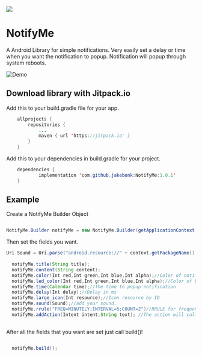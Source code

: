 [![](https://jitpack.io/v/jakebonk/NotifyMe.svg)](https://jitpack.io/#jakebonk/NotifyMe)

# NotifyMe
A Android Library for simple notifications. Very easily set a delay or time when you want the notification to popup. Notification will popup through system reboots.

![Demo](https://thumbs.gfycat.com/DishonestPlushBlacklab-size_restricted.gif)

## Download library with Jitpack.io
Add this to your build.gradle file for your app.
```java
	allprojects {
		repositories {
			...
			maven { url 'https://jitpack.io' }
		}
	}
```	

Add this to your dependencies in build.gradle for your project.
```java
	dependencies {
	        implementation 'com.github.jakebonk:NotifyMe:1.0.1'
	}
```

## Example

Create a NotifyMe Builder Object

```java

NotifyMe.Builder notifyMe = new NotifyMe.Builder(getApplicationContext());

```

Then set the fields you want.

```java
Uri Sound = Uri.parse("android.resource://" + context.getPackageName() + "/" + R.raw.song);
  
  notifyMe.title(String title);
  notifyMe.content(String content);
  notifyMe.color(Int red,Int green,Int blue,Int alpha);//Color of notification header
  notifyMe.led_color(Int red,Int green,Int blue,Int alpha);//Color of LED when notification pops up
  notifyMe.time(Calendar time);//The time to popup notification
  notifyMe.delay(Int delay);//Delay in ms
  notifyMe.large_icon(Int resource);//Icon resource by ID
  notifyMe.sound(Sound);//add your sound.
  notifyMe.rrule("FREQ=MINUTELY;INTERVAL=5;COUNT=2")//RRULE for frequency of notification
  notifyMe.addAction(Intent intent,String text); //The action will call the intent when pressed
  
```

After all the fields that you want are set just call build()!

```java

  notifyMe.build();

```
